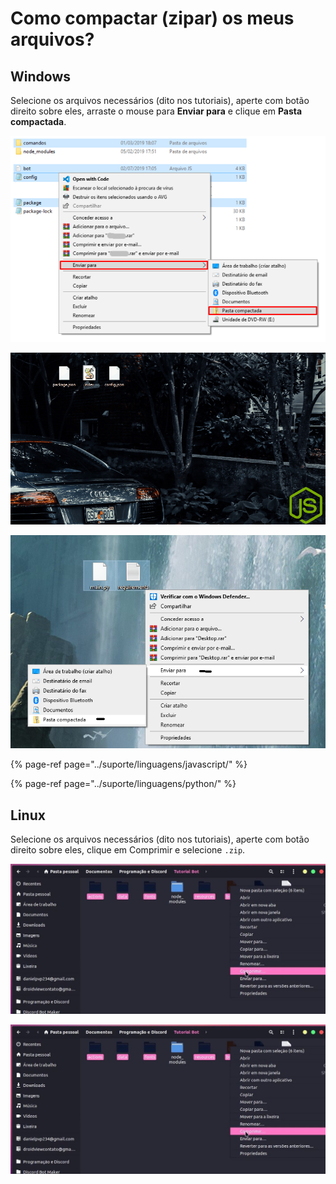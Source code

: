 # Como compactar \(zipar\) os meus arquivos?

## Windows

Selecione os arquivos necessários \(dito nos tutoriais\), aperte com botão direito sobre eles, arraste o mouse para **Enviar para** e clique em **Pasta compactada**.

![Exemplo de um Bot Javascript](../.gitbook/assets/image%20%2834%29.png)

![](../.gitbook/assets/exemplo.gif)

![Exemplo de um Bot em Python](../.gitbook/assets/capturar%20%281%29.PNG)

{% page-ref page="../suporte/linguagens/javascript/" %}

{% page-ref page="../suporte/linguagens/python/" %}

## Linux

Selecione os arquivos necessários \(dito nos tutoriais\), aperte com botão direito sobre eles, clique em Comprimir e selecione `.zip`.

![Exemplo](../.gitbook/assets/3.JPG)

![](../.gitbook/assets/3.JPG)

